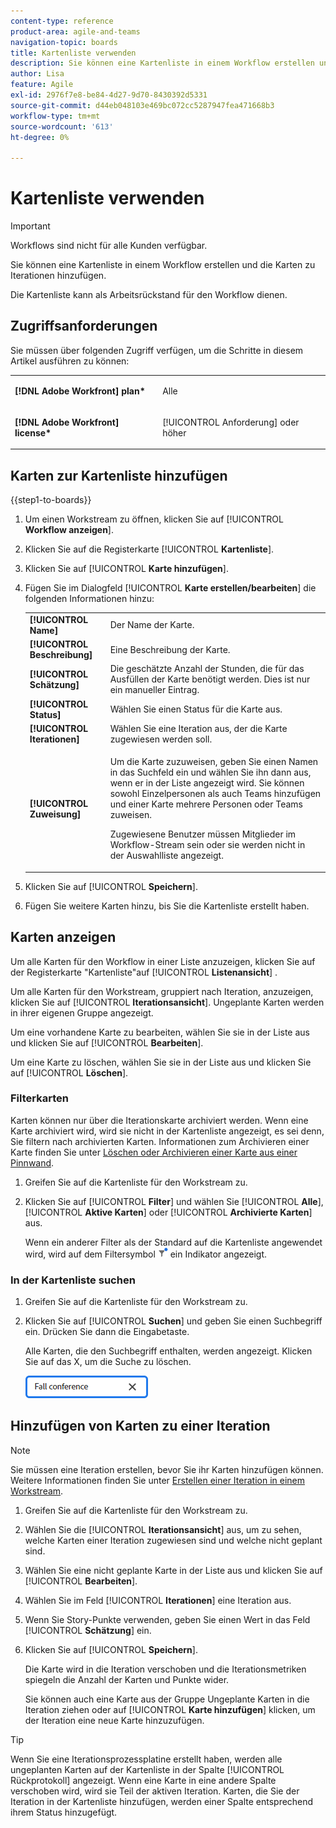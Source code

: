 ```yaml
---
content-type: reference
product-area: agile-and-teams
navigation-topic: boards
title: Kartenliste verwenden
description: Sie können eine Kartenliste in einem Workflow erstellen und die Karten zu Iterationen hinzufügen.
author: Lisa
feature: Agile
exl-id: 2976f7e8-be84-4d27-9d70-8430392d5331
source-git-commit: d44eb048103e469bc072cc5287947fea471668b3
workflow-type: tm+mt
source-wordcount: '613'
ht-degree: 0%

---
```


# Kartenliste verwenden

>[!IMPORTANT]
>
>Workflows sind nicht für alle Kunden verfügbar.

Sie können eine Kartenliste in einem Workflow erstellen und die Karten zu Iterationen hinzufügen.

Die Kartenliste kann als Arbeitsrückstand für den Workflow dienen.

## Zugriffsanforderungen

Sie müssen über folgenden Zugriff verfügen, um die Schritte in diesem Artikel ausführen zu können:

<table style="table-layout:auto"> 
 <col> 
 </col> 
 <col> 
 </col> 
 <tbody> 
  <tr> 
   <td role="rowheader"><strong>[!DNL Adobe Workfront] plan*</strong></td> 
   <td> <p>Alle</p> </td> 
  </tr> 
  <tr> 
   <td role="rowheader"><strong>[!DNL Adobe Workfront] license*</strong></td> 
   <td> <p>[!UICONTROL Anforderung] oder höher</p> </td> 
  </tr> 
 </tbody> 
</table>

## Karten zur Kartenliste hinzufügen

{{step1-to-boards}}

1. Um einen Workstream zu öffnen, klicken Sie auf [!UICONTROL **Workflow anzeigen**].
1. Klicken Sie auf die Registerkarte [!UICONTROL **Kartenliste**].
1. Klicken Sie auf [!UICONTROL **Karte hinzufügen**].
1. Fügen Sie im Dialogfeld [!UICONTROL **Karte erstellen/bearbeiten**] die folgenden Informationen hinzu:

   <table style="table-layout:auto"> 
    <tbody> 
     <tr> 
      <td><strong>[!UICONTROL Name]</strong></td> 
      <td>Der Name der Karte.</td> 
     </tr> 
     <tr> 
      <td><strong>[!UICONTROL Beschreibung]</strong></td> 
      <td>Eine Beschreibung der Karte.</td> 
     </tr>
     <tr> 
      <td><strong>[!UICONTROL Schätzung]</strong></td> 
      <td>Die geschätzte Anzahl der Stunden, die für das Ausfüllen der Karte benötigt werden. Dies ist nur ein manueller Eintrag.</td> 
     </tr>
     <tr> 
      <td><strong>[!UICONTROL Status]</strong></td> 
      <td>Wählen Sie einen Status für die Karte aus.</td> 
     </tr>
     <tr> 
      <td><strong>[!UICONTROL Iterationen]</strong></td> 
      <td>Wählen Sie eine Iteration aus, der die Karte zugewiesen werden soll.</td> 
     </tr>
     <tr> 
      <td><strong>[!UICONTROL Zuweisung]</strong></td> 
      <td><p>Um die Karte zuzuweisen, geben Sie einen Namen in das Suchfeld ein und wählen Sie ihn dann aus, wenn er in der Liste angezeigt wird. Sie können sowohl Einzelpersonen als auch Teams hinzufügen und einer Karte mehrere Personen oder Teams zuweisen.</p><p>Zugewiesene Benutzer müssen Mitglieder im Workflow-Stream sein oder sie werden nicht in der Auswahlliste angezeigt.</p></td> 
     </tr>
    </tbody> 
   </table>

1. Klicken Sie auf [!UICONTROL **Speichern**].
1. Fügen Sie weitere Karten hinzu, bis Sie die Kartenliste erstellt haben.

## Karten anzeigen

Um alle Karten für den Workflow in einer Liste anzuzeigen, klicken Sie auf der Registerkarte &quot;Kartenliste&quot;auf [!UICONTROL **Listenansicht**] .

Um alle Karten für den Workstream, gruppiert nach Iteration, anzuzeigen, klicken Sie auf [!UICONTROL **Iterationsansicht**]. Ungeplante Karten werden in ihrer eigenen Gruppe angezeigt.

Um eine vorhandene Karte zu bearbeiten, wählen Sie sie in der Liste aus und klicken Sie auf [!UICONTROL **Bearbeiten**].

Um eine Karte zu löschen, wählen Sie sie in der Liste aus und klicken Sie auf [!UICONTROL **Löschen**].

### Filterkarten

Karten können nur über die Iterationskarte archiviert werden. Wenn eine Karte archiviert wird, wird sie nicht in der Kartenliste angezeigt, es sei denn, Sie filtern nach archivierten Karten. Informationen zum Archivieren einer Karte finden Sie unter [Löschen oder Archivieren einer Karte aus einer Pinnwand](/help/quicksilver/agile/get-started-with-boards/delete-board-items.md).

1. Greifen Sie auf die Kartenliste für den Workstream zu.
1. Klicken Sie auf [!UICONTROL **Filter**] und wählen Sie [!UICONTROL **Alle**], [!UICONTROL **Aktive Karten**] oder [!UICONTROL **Archivierte Karten**] aus.

   Wenn ein anderer Filter als der Standard auf die Kartenliste angewendet wird, wird auf dem Filtersymbol ![Angewendeter Filter](assets/boards-filterapplied-30x30.png) ein Indikator angezeigt.

### In der Kartenliste suchen

1. Greifen Sie auf die Kartenliste für den Workstream zu.
1. Klicken Sie auf [!UICONTROL **Suchen**] und geben Sie einen Suchbegriff ein. Drücken Sie dann die Eingabetaste.

   Alle Karten, die den Suchbegriff enthalten, werden angezeigt.
Klicken Sie auf das X, um die Suche zu löschen.

   ![Suche nach Karten in einer Pinnwand](assets/boards-searchbox.png)

## Hinzufügen von Karten zu einer Iteration

>[!NOTE]
>
>Sie müssen eine Iteration erstellen, bevor Sie ihr Karten hinzufügen können. Weitere Informationen finden Sie unter [Erstellen einer Iteration in einem Workstream](/help/quicksilver/agile/use-boards-agile-planning-tools/create-an-iteration-in-workstream.md).

1. Greifen Sie auf die Kartenliste für den Workstream zu.
1. Wählen Sie die [!UICONTROL **Iterationsansicht**] aus, um zu sehen, welche Karten einer Iteration zugewiesen sind und welche nicht geplant sind.
1. Wählen Sie eine nicht geplante Karte in der Liste aus und klicken Sie auf [!UICONTROL **Bearbeiten**].
1. Wählen Sie im Feld [!UICONTROL **Iterationen**] eine Iteration aus.
1. Wenn Sie Story-Punkte verwenden, geben Sie einen Wert in das Feld [!UICONTROL **Schätzung**] ein.
1. Klicken Sie auf [!UICONTROL **Speichern**].

   Die Karte wird in die Iteration verschoben und die Iterationsmetriken spiegeln die Anzahl der Karten und Punkte wider.

   Sie können auch eine Karte aus der Gruppe Ungeplante Karten in die Iteration ziehen oder auf [!UICONTROL **Karte hinzufügen**] klicken, um der Iteration eine neue Karte hinzuzufügen.

>[!TIP]
>
>Wenn Sie eine Iterationsprozessplatine erstellt haben, werden alle ungeplanten Karten auf der Kartenliste in der Spalte [!UICONTROL Rückprotokoll] angezeigt. Wenn eine Karte in eine andere Spalte verschoben wird, wird sie Teil der aktiven Iteration. Karten, die Sie der Iteration in der Kartenliste hinzufügen, werden einer Spalte entsprechend ihrem Status hinzugefügt.
